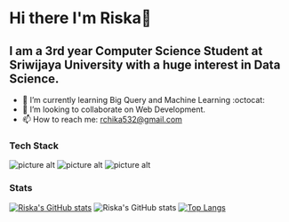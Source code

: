 # Hi there I'm Riska👋
## I am a 3rd year Computer Science Student at Sriwijaya University with a huge interest in Data Science.

* 🌱 I’m currently learning Big Query and Machine Learning :octocat:
* 👯 I’m looking to collaborate on Web Development.
* 📫 How to reach me: rchika532@gmail.com 

### Tech Stack ###
![picture alt](https://github.com/topics/java)
![picture alt](https://github.com/topics/python)
![picture alt](https://github.com/topics/javascript)

### Stats ###
[![Riska's GitHub stats](https://github-readme-stats.vercel.app/api?username=riskatrim)](https://github.com/riskatrim/github-readme-stats)
![Riska's GitHub stats](https://github-readme-stats.vercel.app/api?username=riskatrim&show_icons=true&theme=tokyonights)
[![Top Langs](https://github-readme-stats.vercel.app/api/top-langs/?username=riskatrim)](https://github.com/riskatrim/github-readme-stats)



